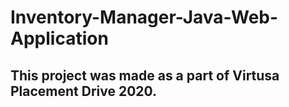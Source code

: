 # Inventory-Manager-Java-Web-Application

## This project was made as a part of Virtusa Placement Drive 2020.

